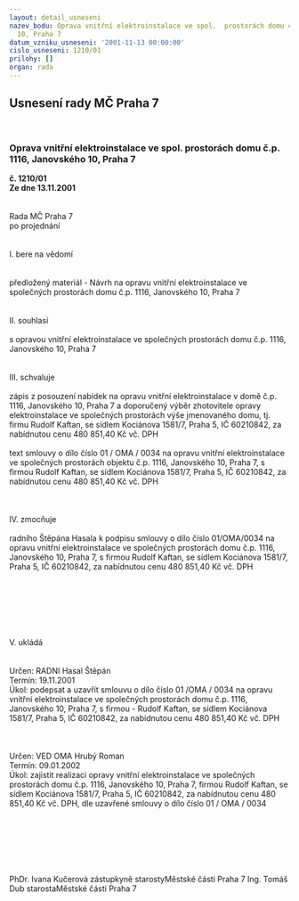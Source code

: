 ```yaml
---
layout: detail_usneseni
nazev_bodu: Oprava vnitřní elektroinstalace ve spol.  prostorách domu č.p. 1116, Janovského
  10, Praha 7
datum_vzniku_usneseni: '2001-11-13 00:00:00'
cislo_usneseni: 1210/01
prilohy: []
organ: rada
---
```

<div id="ucUsn_pList" class="usn">
	<span><h2>Usnesení rady MČ Praha 7 </h2>
<br></span><div class="standBody">
<span><h3>Oprava vnitřní elektroinstalace ve spol.  prostorách domu č.p. 1116, Janovského 10, Praha 7</h3></span><div class="center">
		<strong>č. 1210/01</strong><br>
	</div>
<div class="center">
		<strong>Ze dne 13.11.2001</strong><br><br>
	</div>
<br>Rada MČ Praha 7<br>po projednání<br><br><br>I.	bere na vědomí<br><br> <br>předložený materiál - Návrh na opravu vnitřní elektroinstalace ve společných prostorách domu č.p. 1116, Janovského  10, Praha 7<br><br><br>II.  souhlasí <br><br>s opravou vnitřní elektroinstalace ve společných prostorách domu č.p. 1116, Janovského  10, Praha 7<br><br><br>III. schvaluje <br><br>zápis z posouzení nabídek na opravu vnitřní elektroinstalace v domě č.p. 1116, Janovského 10, Praha 7 a doporučený  výběr zhotovitele opravy elektroinstalace ve společných prostorách výše jmenovaného domu, tj.  firmu  Rudolf Kaftan, se sídlem Kociánova 1581/7, Praha 5, IČ  60210842, za nabídnutou cenu  480 851,40 Kč vč. DPH<br><br>text smlouvy o dílo  číslo   01 / OMA / 0034  na opravu vnitřní elektroinstalace ve společných prostorách objektu č.p. 1116, Janovského 10, Praha 7, s firmou  Rudolf Kaftan, se sídlem Kociánova 1581/7, Praha 5, IČ  60210842, za nabídnutou cenu  480 851,40 Kč vč. DPH<br><br><br><br>IV.	zmocňuje <br><br>radního Štěpána Hasala k podpisu smlouvy o dílo číslo 01/OMA/0034 na opravu vnitřní elektroinstalace ve společných prostorách domu č.p. 1116, Janovského 10, Praha 7, s firmou  Rudolf Kaftan, se sídlem Kociánova 1581/7, Praha 5, IČ  60210842, za nabídnutou cenu  480 851,40 Kč vč. DPH<br><br><br><br><br><br><br><br>V.	ukládá <br><br> <br>Určen:	RADNI Hasal Štěpán<br>Termín: 19.11.2001<br>Úkol:	podepsat a uzavřít smlouvu o dílo číslo 01 /OMA / 0034  na opravu vnitřní elektroinstalace ve společných prostorách domu č.p. 1116, Janovského 10, Praha 7,  s firmou - Rudolf Kaftan, se sídlem Kociánova 1581/7, Praha 5, IČ 60210842, za nabídnutou cenu  480 851,40 Kč vč. DPH<br> <br><br> <br>Určen:	VED OMA Hrubý Roman<br>Termín: 09.01.2002<br>Úkol:	zajistit realizaci opravy  vnitřní elektroinstalace ve společných prostorách domu č.p. 1116, Janovského  10, Praha 7,  firmou  Rudolf Kaftan, se sídlem Kociánova 1581/7, Praha 5, IČ 60210842, za nabídnutou cenu  480 851,40 Kč vč. DPH, dle uzavřené smlouvy o dílo číslo  01 / OMA / 0034 <br> <br><br><br><br><br> <br>	<br>PhDr. Ivana Kučerová zástupkyně starostyMěstské části Praha 7	Ing. Tomáš Dub starostaMěstské části Praha 7<br>	<br><br>
</div>
</div>